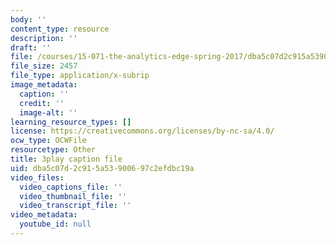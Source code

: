 ```yaml
---
body: ''
content_type: resource
description: ''
draft: ''
file: /courses/15-071-the-analytics-edge-spring-2017/dba5c07d2c915a53900697c2efdbc19a_xeszYyi9ooM.vtt
file_size: 2457
file_type: application/x-subrip
image_metadata:
  caption: ''
  credit: ''
  image-alt: ''
learning_resource_types: []
license: https://creativecommons.org/licenses/by-nc-sa/4.0/
ocw_type: OCWFile
resourcetype: Other
title: 3play caption file
uid: dba5c07d-2c91-5a53-9006-97c2efdbc19a
video_files:
  video_captions_file: ''
  video_thumbnail_file: ''
  video_transcript_file: ''
video_metadata:
  youtube_id: null
---
```

